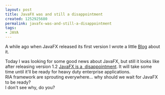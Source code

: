 ```yaml
---
layout: post
title: JavaFX was and still a disappointment
created: 1252925680
permalink: javafx-was-and-still-a-disappointment
tags:
- JAVA
---
```

<p>A while ago when JavaFX released its first version I wrote a little <a target="_blank" href="http://www.tikalk.com/java/blog/javafx-it-ready-rock">Blog</a> about it.</p>
<p>Today I was looking for some good news about JavaFX, but still it looks like after releasing version 1.2 <a target="_blank" href="http://canoo.com/blog/2009/06/04/j1-session-blog-pro-javafx-platform-ria-enterprise-application-development-with-javafx-technology/">JavaFX is a&nbsp; disappointment</a>. It will take some time until it'll be ready for heavy duty enterprise applications.<br />
RIA framework are sprouting everywhere... why should we wait for JavaFX to be ready? <br />
I don't see why, do you?</p>

